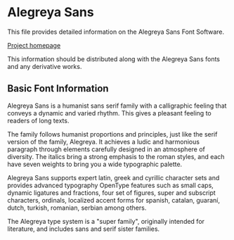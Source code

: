 # Alegreya Sans

This file provides detailed information on the Alegreya Sans Font Software.

[Project homepage](http://www.huertatipografica.com/fonts/alegreya-sans-ht)

This information should be distributed along with the 
Alegreya Sans fonts and any derivative works.

## Basic Font Information

Alegreya Sans is a humanist sans serif family with a calligraphic feeling that conveys a dynamic and varied rhythm. This gives a pleasant feeling to readers of long texts.

The family follows humanist proportions and principles, just like the serif version of the family, Alegreya. It achieves a ludic and harmonious paragraph through elements carefully designed in an atmosphere of diversity. The italics bring a strong emphasis to the roman styles, and each have seven weights to bring you a wide typographic palette.

Alegreya Sans supports expert latin, greek and cyrillic character sets and provides advanced typography OpenType features such as small caps, dynamic ligatures and fractions, four set of figures, super and subscript characters, ordinals, localized accent forms for spanish, catalan, guaraní, dutch, turkish, romanian, serbian among others.

The Alegreya type system is a "super family", originally intended for literature, and includes sans and serif sister families.
